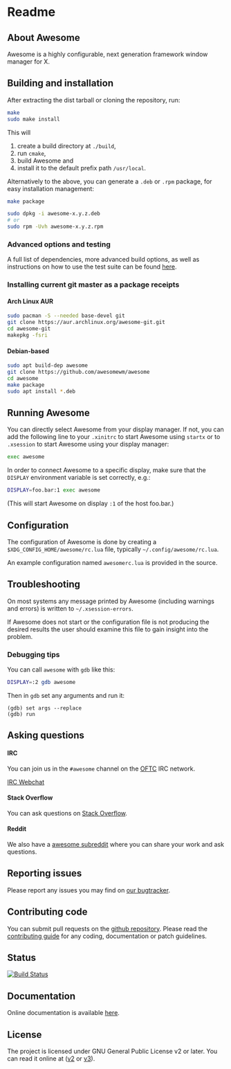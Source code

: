 # Readme

## About Awesome

Awesome is a highly configurable, next generation framework window manager for X.

## Building and installation

After extracting the dist tarball or cloning the repository, run:

```sh
make
sudo make install
```

This will

1. create a build directory at `./build`,
2. run `cmake`,
3. build Awesome and
4. install it to the default prefix path `/usr/local`.

Alternatively to the above, you can generate a `.deb` or `.rpm` package, for easy installation management:

```sh
make package

sudo dpkg -i awesome-x.y.z.deb
# or
sudo rpm -Uvh awesome-x.y.z.rpm
```

### Advanced options and testing

A full list of dependencies, more advanced build options, as well as instructions on how to use the test suite can be found [here](https://awesomewm.org/apidoc/10-building-and-testing.md.html).

### Installing current git master as a package receipts

#### Arch Linux AUR

```sh
sudo pacman -S --needed base-devel git
git clone https://aur.archlinux.org/awesome-git.git
cd awesome-git
makepkg -fsri
```

#### Debian-based

```sh
sudo apt build-dep awesome
git clone https://github.com/awesomewm/awesome
cd awesome
make package
sudo apt install *.deb
```

## Running Awesome

You can directly select Awesome from your display manager. If not, you can
add the following line to your `.xinitrc` to start Awesome using `startx`
or to `.xsession` to start Awesome using your display manager:

```sh
exec awesome
```

In order to connect Awesome to a specific display, make sure that
the `DISPLAY` environment variable is set correctly, e.g.:

```sh
DISPLAY=foo.bar:1 exec awesome
```

(This will start Awesome on display `:1` of the host foo.bar.)

## Configuration

The configuration of Awesome is done by creating a
`$XDG_CONFIG_HOME/awesome/rc.lua` file, typically `~/.config/awesome/rc.lua`.

An example configuration named `awesomerc.lua` is provided in the source.

## Troubleshooting

On most systems any message printed by Awesome (including warnings and errors)
is written to `~/.xsession-errors`.

If Awesome does not start or the configuration file is not producing the
desired results the user should examine this file to gain insight into the
problem.

### Debugging tips

You can call `awesome` with `gdb` like this:

```sh
DISPLAY=:2 gdb awesome
```

Then in `gdb` set any arguments and run it:

```
(gdb) set args --replace
(gdb) run
```

## Asking questions

#### IRC

You can join us in the `#awesome` channel on the [OFTC](http://www.oftc.net/) IRC network.

[IRC Webchat](https://webchat.oftc.net/?channels=awesome)

#### Stack Overflow
You can ask questions on [Stack Overflow](http://stackoverflow.com/questions/tagged/awesome-wm).

#### Reddit
We also have a [awesome subreddit](https://www.reddit.com/r/awesomewm/) where you can share your work and ask questions.

## Reporting issues

Please report any issues you may find on [our bugtracker](https://github.com/awesomeWM/awesome/issues).

## Contributing code

You can submit pull requests on the [github repository](https://github.com/awesomeWM/awesome).
Please read the [contributing guide](https://github.com/awesomeWM/awesome/blob/master/docs/02-contributing.md) for any coding, documentation or patch guidelines.

## Status
[![Build Status](https://travis-ci.com/awesomeWM/awesome.svg?branch=master)](https://travis-ci.com/awesomeWM/awesome)

## Documentation

Online documentation is available [here](https://awesomewm.org/apidoc/).

## License

The project is licensed under GNU General Public License v2 or later.
You can read it online at ([v2](http://www.gnu.org/licenses/gpl-2.0.html)
or [v3](http://www.gnu.org/licenses/gpl.html)).
